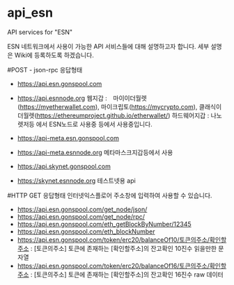# api_esn
API services for "ESN"

ESN 네트워크에서 사용이 가능한 API 서비스들에 대해 설명하고자 합니다.
세부 설명은 Wiki에 등록하도록 하겠습니다.

#POST - json-rpc 응답형태
- https://api.esn.gonspool.com
- https://api.esnnode.org
웹지갑 :　마이이더월렛(https://myetherwallet.com), 마이크립토(https://mycrypto.com), 클래식이더월렛(https://ethereumproject.github.io/etherwallet/)
하드웨어지갑 : 나노렛저등 에서 ESN노드로 사용중
등에서 사용중입니다.


- https://api-meta.esn.gonspool.com
- https://api-meta.esnnode.org
메타마스크지갑등에서 사용

- https://api.skynet.gonspool.com
- https://skynet.esnnode.org
테스트넷용 api

#HTTP GET 응답형태
인터넷익스플로어 주소창에 입력하여 사용할 수 있습니다.

- https://api.esn.gonspool.com/get_node/json/
- https://api.esn.gonspool.com/get_node/rpc/
- https://api.esn.gonspool.com/eth_getBlockByNumber/12345
- https://api.esn.gonspool.com/eth_blockNumber
- https://api.esn.gonspool.com/token/erc20/balanceOf10/토큰의주소/확인할주소 : [토큰의주소] 토큰에 존재하는 [확인할주소]의 잔고확인 10진수 읽을만한 문자열
- https://api.esn.gonspool.com/token/erc20/balanceOf16/토큰의주소/확인할주소 : [토큰의주소] 토큰에 존재하는 [확인할주소]의 잔고확인 16진수 raw 데이터
